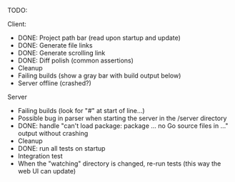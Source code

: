 TODO: 

Client:
  - DONE: Project path bar (read upon startup and update)
  - DONE: Generate file links
  - DONE: Generate scrolling link
  - DONE: Diff polish (common assertions)
  - Cleanup
  - Failing builds (show a gray bar with build output below)
  - Server offline (crashed?)


Server
  - Failing builds (look for "#" at start of line...)
  - Possible bug in parser when starting the server in the /server directory
  - DONE: handle "can't load package: package ... no Go source files in ..." output without crashing
  - Cleanup
  - DONE: run all tests on startup
  - Integration test
  - When the "watching" directory is changed, re-run tests (this way the web UI can update)
